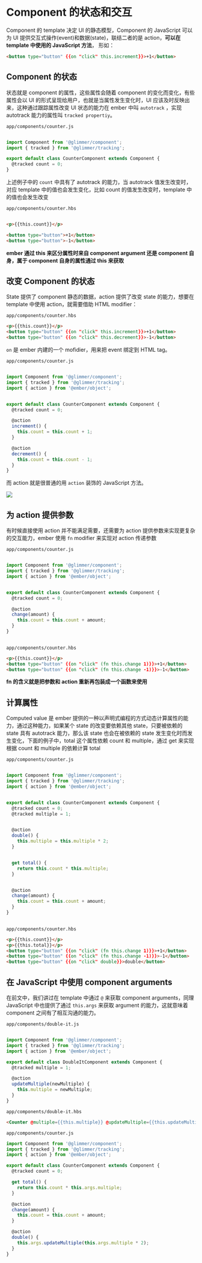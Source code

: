 # Component 的状态和交互

Component 的 template 决定 UI 的静态模型，Component 的 JavaScript 可以为 UI 提供交互式操作(event)和数据(state)，联结二者的是 action，**可以在 template 中使用的 JavaScript 方法**， 形如：

```html
<button type="button" {{on "click" this.increment}}>+1</button>
```

## Component 的状态


状态就是 component 的属性，这些属性会随着 component 的变化而变化，有些属性会以 UI 的形式呈现给用户，也就是当属性发生变化时，UI 应该及时反映出来，这种通过跟踪属性改变 UI 状态的能力在 ember 中叫 `autotrack` ，实现 autotrack 能力的属性叫 `tracked propertiy`。

`app/components/counter.js` 
```javascript

import Component from '@glimmer/component';
import { tracked } from '@glimmer/tracking';

export default class CounterComponent extends Component {
  @tracked count = 0;
}

```

上述例子中的 `count` 中具有了 autotrack 的能力，当 autotrack 值发生改变时，对应 template 中的值也会发生变化，比如 count 的值发生改变时，template 中的值也会发生改变

`app/components/counter.hbs` 

```html

<p>{{this.count}}</p>

<button type="button">+1</button>
<button type="button">-1</button>

```

**ember 通过 this 来区分属性时来自 component argument 还是 component 自身，属于 component 自身的属性通过 this 来获取**


## 改变 Component 的状态

State 提供了 component 静态的数据，action 提供了改变 state 的能力，想要在 template 中使用 action，就需要借助 HTML modifier：


`app/components/counter.hbs`
```html
<p>{{this.count}}</p>
<button type="button" {{on "click" this.increment}}>+1</button>
<button type="button" {{on "click" this.decrement}}>-1</button>

```

`on` 是 ember 内建的一个 mofidier，用来把 event 绑定到 HTML tag。


`app/components/counter.js` 
```javascript

import Component from '@glimmer/component';
import { tracked } from '@glimmer/tracking';
import { action } from '@ember/object';


export default class CounterComponent extends Component {
  @tracked count = 0;

  @action
  increment() {
    this.count = this.count + 1;
  }

  @action
  decrement() {
    this.count = this.count - 1;
  }
}

```

而 action 就是很普通的用 `action` 装饰的 JavaScript 方法。

![](./../img/button-inc.gif)

## 为 action 提供参数


有时候直接使用 action 并不能满足需要，还需要为 action 提供参数来实现更复杂的交互能力，ember 使用 `fn` modifier 来实现对 action 传递参数

`app/components/counter.js` 
```javascript

import Component from '@glimmer/component';
import { tracked } from '@glimmer/tracking';
import { action } from '@ember/object';


export default class CounterComponent extends Component {
  @tracked count = 0;

  @action
  change(amount) {
    this.count = this.count + amount;
  }
}
 

```

`app/components/counter.hbs`

```html
<p>{{this.count}}</p>
<button type="button" {{on "click" (fn this.change 1)}}>+1</button>
<button type="button" {{on "click" (fn this.change -1)}}>-1</button>

```

**fn 的含义就是把参数和 action 重新再包装成一个函数来使用**


## 计算属性


Computed value 是 ember 提供的一种以声明式编程的方式动态计算属性的能力，通过这种能力，如果某个 state 的改变要依赖其他 state，只要被依赖的 state 具有 autotrack 能力，那么该 state 也会在被依赖的 state 发生变化时而发生变化，下面的例子中，total 这个属性依赖 count 和 multiple，通过 get 来实现根据 count 和 multiple 的依赖计算 total

`app/components/counter.js` 

```javascript

import Component from '@glimmer/component';
import { tracked } from '@glimmer/tracking';
import { action } from '@ember/object';


export default class CounterComponent extends Component {
  @tracked count = 0;
  @tracked multiple = 1;


  @action
  double() {
    this.multiple = this.multiple * 2;
  }


  get total() {
    return this.count * this.multiple;
  }


  @action
  change(amount) {
    this.count = this.count + amount;
  }
}
 

```





`app/components/counter.hbs`

```html
<p>{{this.count}}</p>
<p>{{this.total}}</p>
<button type="button" {{on "click" (fn this.change 1)}}>+1</button>
<button type="button" {{on "click" (fn this.change -1)}}>-1</button>
<button type="button" {{on "click" double}}>double</button>

```



## 在 JavaScript 中使用 component arguments


在前文中，我们讲过在 template 中通过 `@` 来获取 component arguments，同理 JavaScript 中也提供了通过 `this.args` 来获取 argument 的能力，这就意味着 component 之间有了相互沟通的能力。


`app/components/double-it.js`
```javascript

import Component from '@glimmer/component';
import { tracked } from '@glimmer/tracking';
import { action } from '@ember/object';

export default class DoubleItComponent extends Component {
  @tracked multiple = 1;

  @action
  updateMultiple(newMultiple) {
    this.multiple = newMultiple;
  }
}

```

`app/components/double-it.hbs`
```html
<Counter @multiple={{this.multiple}} @updateMultiple={{this.updateMultiple}} />
```


`app/components/counter.js`
```javascript
import Component from '@glimmer/component';
import { tracked } from '@glimmer/tracking';
import { action } from '@ember/object';

export default class CounterComponent extends Component {
  @tracked count = 0;

  get total() {
    return this.count * this.args.multiple;
  }

  @action
  change(amount) {
    this.count = this.count + amount;
  }

  @action
  double() {
    this.args.updateMultiple(this.args.multiple * 2);
  }
}

````

